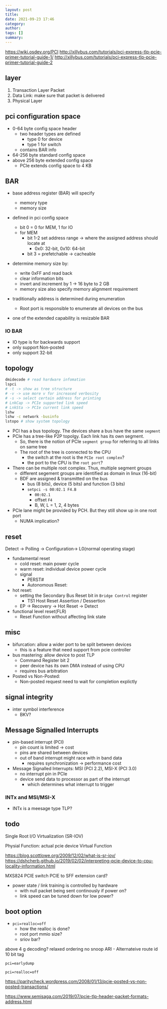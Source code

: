 ```yaml
---
layout: post
title:
date: 2021-09-23 17:46
category:
author:
tags: []
summary:
---
```


https://wiki.osdev.org/PCI
http://xillybus.com/tutorials/pci-express-tlp-pcie-primer-tutorial-guide-1/
http://xillybus.com/tutorials/pci-express-tlp-pcie-primer-tutorial-guide-2

## layer

1. Transaction Layer Packet
2. Data Link: make sure that packet is delivered
3. Physical Layer

## pci configuration space

- 0-64 byte config space header
  - two header types are defined
    - type 0 for device
    - type 1 for switch
  - contains BAR info
- 64-256 byte standard config space
- above 256 byte extended config space
  - PCIe extends config space to 4 KB

## BAR

- base address register (BAR) will specify
  - memory type
  - memory size
- defined in pci config space
  - bit 0 = 0 for MEM, 1 for IO
  - for MEM
    - bit 1-2 set address range -> where the assigned address should locate at
      - 0x0: 32-bit, 0x10: 64-bit
    - bit 3 = prefetchable -> cacheable
- determine memory size by:
  - write 0xFF and read back
  - clear information bits
  - invert and increment by 1 -> 16 byte to 2 GB
  - memory size also specify memory alignment requirement

- traditionally address is determined during enumeration
  - Root port is responsible to enumerate all devices on the bus
- one of the extended capability is resizable BAR

### IO BAR

- IO type is for backwards support
- only support Non-posted
- only support 32-bit

## topology

```bash
dmidecode # read hardware infomation
lspci
# -t -> show as tree structure
# -v -> use more v for increased verbosity
# -s -> select certain address for printing
# LnkCap -> PCIe supported link speed
# LnkSta -> PCIe current link speed
lshw
lshw -c network -businfo
lstopo # show system topology
```

- PCI has a bus topology. The devices share a bus have the same `segment`
- PCIe has a tree-like P2P topolgy. Each link has its own segment.
  - So, there is the notion of PCIe `segment group` for referring to all links on same tree
  - The root of the tree is connected to the CPU
    - the switch at the root is the `PCIe root complex`?
    - the port to the CPU is the `root port`?
- There can be multiple root complex. Thus, multiple segment groups
  - different segement groups are identified as domain in linux (16-bit)
  - BDF are assigned & transmitted on the bus
    - bus (8 bits), device (5 bits) and function (3 bits)
    - `setpci -s 00:02.1 F4.B`
      - `00:02.1`
      - offset `F4`
      - B, W, L = 1, 2, 4 bytes
- PCIe lane might be provided by PCH. But they still show up in one root port
  - NUMA implication?

## reset

Detect -> Polling -> Configuration-> L0(normal operating stage)

- fundamental reset
  - cold reset: main power cycle
  - warm reset: individual device power cycle
  - signal
    - PERST#
    - Autonomous Reset:
- hot reset:
  - setting the Secondary Bus Reset bit in `Bridge Control` register
    - TS1 Host Reset Assertion / Dessertion
  - EP -> Recovery -> Hot Reset -> Detect
- functional level reset(FLR)
  - Reset Function without affecting link state

## misc

- bifurcation: allow a wider port to be split between devices
  - this is a feature that need support from pcie controller
- bus mastering: allow device to post TLP
  - Command Register bit 2
  - peer device has its own DMA instead of using CPU
  - requires bus arbitration
- Posted vs Non-Posted:
  - Non-posted request need to wait for completion explictly

## signal integrity

- inter symbol interference
  - BKV?

## Message Signalled Interrupts

- pin-based interrupt (PCI)
  - pin count is limited -> cost
  - pins are shared between devices
  - out of band interrupt might race with in band data
    - requires synchronization -> performance cost
- Message Signalled Interrupts: MSI (PCI 2.2), MSI-X (PCI 3.0)
  - no interrupt pin in PCIe
  - device send data to processor as part of the interrupt
    - which determines what interrupt to trigger

### INTx and MSI/MSI-X

- INTx is a meesage type TLP?

## todo

Single Root I/O Virtualization (SR-IOV)

Physial Function: actual pcie device
Virtual Function

https://blog.scottlowe.org/2009/12/02/what-is-sr-iov/
https://dshcherb.github.io/2019/02/02/interpreting-pcie-device-to-cpu-locality-information.html

MXS824 PCIE switch
PCIE to SFF extension card?

- power state / link training is controlled by hardware
  - with null packet being sent continously if power on?
  - link speed can be tuned down for low power?

## boot option

- `pci=realloc=off`
  - how the realloc is done?
  - root port mmio size?
  - sriov bar?

above 4 g decoding?
relaxed ordering
no snoop
ARI - Alternateive route id
10 bit tag


```
pci=earlydump
```

```
pci=realloc=off
```

https://paritycheck.wordpress.com/2008/01/13/pcie-posted-vs-non-posted-transactions/

https://www.semisaga.com/2019/07/pcie-tlp-header-packet-formats-address.html
